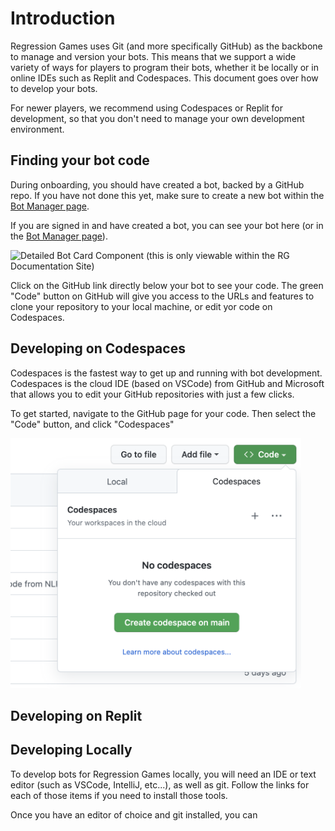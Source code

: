 # Introduction

Regression Games uses Git (and more specifically GitHub) as the backbone to manage and version your bots. 
This means that we support a wide variety of ways for players to program their bots, whether it be locally or
in online IDEs such as Replit and Codespaces. This document goes over how to develop your bots.

For newer players, we recommend using Codespaces or Replit for development, so that you don't need to manage
your own development environment.

## Finding your bot code

During onboarding, you should have created a bot, backed by a GitHub repo. If you have not done this yet,
make sure to create a new bot within the [Bot Manager page](/bots).

If you are signed in and have created a bot, you can see your bot here (or in the [Bot Manager page](/bots)).

![Detailed Bot Card Component (this is only viewable within the RG Documentation Site)](rg:firstBotDetails)

Click on the GitHub link directly below your bot to see your code. The green "Code" button on GitHub will give
you access to the URLs and features to clone your repository to your local machine, or edit yor code on Codespaces.


## Developing on Codespaces

Codespaces is the fastest way to get up and running with bot development. Codespaces is the cloud IDE (based on VSCode)
from GitHub and Microsoft that allows you to edit your GitHub repositories with just a few clicks.

To get started, navigate to the GitHub page for your code. Then select the "Code" button, and click "Codespaces"

<img src="https://raw.githubusercontent.com/Regression-Games/RG-Documentation/main/images/codespaces_start.png" alt="drawing" height="400"/>

## Developing on Replit

## Developing Locally

To develop bots for Regression Games locally, you will need an IDE or text editor (such as VSCode, IntelliJ,
etc...), as well as git. Follow the links for each of those items if you need to install those tools.

Once you have an editor of choice and git installed, you can 
